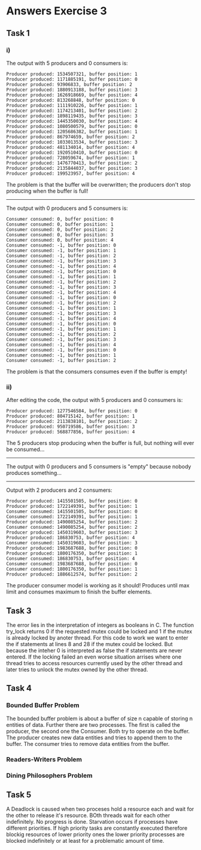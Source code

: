 # Answers Exercise 3

## Task 1

### i)

The output with 5 producers and 0 consumers is:

```
Producer produced: 1534507321, buffer position: 1 
Producer produced: 1171885191, buffer position: 0 
Producer produced: 93906833, buffer position: 2 
Producer produced: 1880913188, buffer position: 3 
Producer produced: 1626918669, buffer position: 4 
Producer produced: 813268848, buffer position: 0 
Producer produced: 1111910226, buffer position: 1 
Producer produced: 1174213401, buffer position: 2 
Producer produced: 1898119435, buffer position: 3 
Producer produced: 1445350030, buffer position: 4 
Producer produced: 1080500579, buffer position: 0 
Producer produced: 1205686382, buffer position: 1 
Producer produced: 867974659, buffer position: 2 
Producer produced: 1033013534, buffer position: 3 
Producer produced: 481134014, buffer position: 4 
Producer produced: 1920510410, buffer position: 0 
Producer produced: 728059674, buffer position: 1 
Producer produced: 1476770413, buffer position: 2 
Producer produced: 2135844037, buffer position: 3 
Producer produced: 199523957, buffer position: 4 
```

The problem is that the buffer will be overwritten; the producers don't stop producing when the buffer is full!

---

The output with 0 producers and 5 consumers is:

```
Consumer consumed: 0, buffer position: 0 
Consumer consumed: 0, buffer position: 1 
Consumer consumed: 0, buffer position: 2 
Consumer consumed: 0, buffer position: 3 
Consumer consumed: 0, buffer position: 4 
Consumer consumed: -1, buffer position: 0 
Consumer consumed: -1, buffer position: 1 
Consumer consumed: -1, buffer position: 2 
Consumer consumed: -1, buffer position: 3 
Consumer consumed: -1, buffer position: 4 
Consumer consumed: -1, buffer position: 0 
Consumer consumed: -1, buffer position: 1 
Consumer consumed: -1, buffer position: 2 
Consumer consumed: -1, buffer position: 3 
Consumer consumed: -1, buffer position: 4 
Consumer consumed: -1, buffer position: 0 
Consumer consumed: -1, buffer position: 2 
Consumer consumed: -1, buffer position: 1 
Consumer consumed: -1, buffer position: 3 
Consumer consumed: -1, buffer position: 4 
Consumer consumed: -1, buffer position: 0 
Consumer consumed: -1, buffer position: 1 
Consumer consumed: -1, buffer position: 2 
Consumer consumed: -1, buffer position: 3 
Consumer consumed: -1, buffer position: 4 
Consumer consumed: -1, buffer position: 0 
Consumer consumed: -1, buffer position: 1 
Consumer consumed: -1, buffer position: 2 
```

The problem is that the consumers consumes even if the buffer is empty!

### ii)

After editing the code, the output with 5 producers and 0 consumers is:

```
Producer produced: 1277546584, buffer position: 0 
Producer produced: 804715142, buffer position: 1 
Producer produced: 2113838101, buffer position: 2 
Producer produced: 950719586, buffer position: 3 
Producer produced: 568877856, buffer position: 4 
```

The 5 producers stop producing when the buffer is full, but nothing will ever be consumed...

---

The output with 0 producers and 5 consumers is "empty" because nobody produces something...

---

Output with 2 producers and 2 consumers:

```
Producer produced: 1415501505, buffer position: 0 
Producer produced: 1722149391, buffer position: 1 
Consumer consumed: 1415501505, buffer position: 0 
Consumer consumed: 1722149391, buffer position: 1 
Producer produced: 1490085254, buffer position: 2 
Consumer consumed: 1490085254, buffer position: 2 
Producer produced: 1450319603, buffer position: 3 
Producer produced: 186830753, buffer position: 4 
Consumer consumed: 1450319603, buffer position: 3 
Producer produced: 1983687688, buffer position: 0 
Producer produced: 1800176350, buffer position: 1 
Consumer consumed: 186830753, buffer position: 4 
Consumer consumed: 1983687688, buffer position: 0 
Consumer consumed: 1800176350, buffer position: 1 
Producer produced: 1886612574, buffer position: 2 
```

The producer consumer model is working as it should! Produces until max limit and consumes maximum to finish the buffer elements.

## Task 3

The error lies in the interpretation of integers as booleans in C. The function try_lock returns 0 if the requested mutex could be locked and 1 if the mutex is already locked by anoter thread.
For this code to work we want to enter the if statements at lines 8 and 28 if the mutex could be locked. But because the inteher 0 is interpreted as false the if statements are never entered.
If the locking failed an even worse situation arrises where one thread tries to access resources currently used by the other thread and later tries to unlock the mutex owned by the other thread.

## Task 4

### Bounded Buffer Problem

The bounded buffer problem is about a buffer of size n capable of storing n entities of data. Further there are two processes. The first is called the producer, the second one the Consumer.
Both try to operate on the buffer. The producer creates new data entities and tries to append them to the buffer. The consumer tries to remove data entities from the buffer.

### Readers-Writers Problem

### Dining Philosophers Problem

## Task 5

A Deadlock is caused when two proceses hold a resource each and wait for the other to release it's resource. BOth threads wait for each other indefinitely. No progress is done.
Starvation occurs if processes have different priorities. If high priority tasks are constantly executed therefore blockig resources of lower priority ones the lower priority processes are blocked indefinitely or at least for a problematic amount of time.
